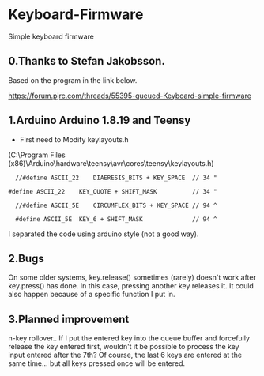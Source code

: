 # Keyboard-Firmware
Simple keyboard firmware

## 0.Thanks to Stefan Jakobsson.
Based on the program in the link below.

https://forum.pjrc.com/threads/55395-queued-Keyboard-simple-firmware

## 1.Arduino Arduino 1.8.19 and Teensy
 - First need to Modify keylayouts.h

(C:\Program Files (x86)\Arduino\hardware\teensy\avr\cores\teensy\keylayouts.h)

      //#define ASCII_22	DIAERESIS_BITS + KEY_SPACE	// 34 "
      
    #define ASCII_22	KEY_QUOTE + SHIFT_MASK		    // 34 "

      //#define ASCII_5E	CIRCUMFLEX_BITS + KEY_SPACE	// 94 ^

      #define ASCII_5E	KEY_6 + SHIFT_MASK		        // 94 ^

I separated the code using arduino style (not a good way).

## 2.Bugs
On some older systems, key.release() sometimes (rarely) doesn't work after key.press() has done.
In this case, pressing another key releases it.
It could also happen because of a specific function I put in.
## 3.Planned improvement
n-key rollover..
If I put the entered key into the queue buffer and forcefully release the key entered first, wouldn't it be possible to process the key input entered after the 7th? Of course, the last 6 keys are entered at the same time... but all keys pressed once will be entered.